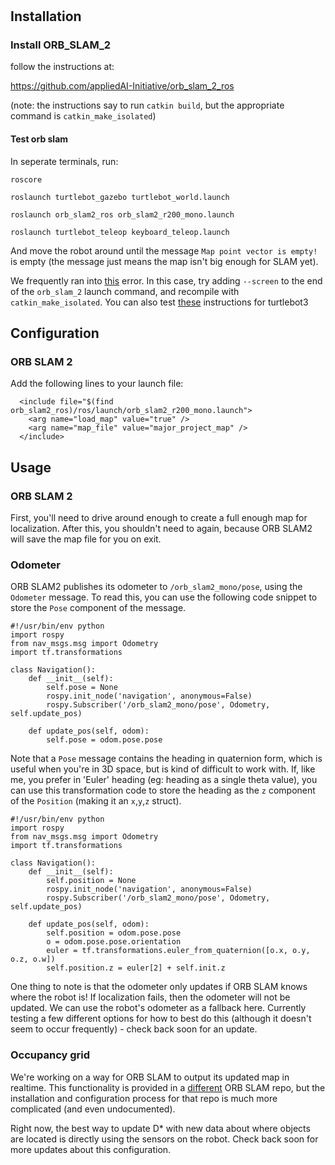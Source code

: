 
#

## Installation

### Install ORB_SLAM_2

follow the instructions at:

https://github.com/appliedAI-Initiative/orb_slam_2_ros

(note: the instructions say to run `catkin build`, but the appropriate command is `catkin_make_isolated`)

#### Test orb slam

In seperate terminals, run:

```{bash}
roscore
```

```{bash}
roslaunch turtlebot_gazebo turtlebot_world.launch
```

```{bash}
roslaunch orb_slam2_ros orb_slam2_r200_mono.launch
```

```{bash}
roslaunch turtlebot_teleop keyboard_teleop.launch
```

And move the robot around until the message `Map point vector is empty!` is empty (the message just means the map isn't big enough for SLAM yet).

We frequently ran into [this](https://github.com/appliedAI-Initiative/orb_slam_2_ros/issues/88) error. In this case, try adding `--screen` to the end of the `orb_slam_2` launch command, and recompile with `catkin_make_isolated`. You can also test [these](https://www.hackadda.com/post/2020/5/17/using-orb-slam-ros-to-map-the-world/) instructions for turtlebot3

## Configuration

### ORB SLAM 2

Add the following lines to your launch file:

```{bash}
  <include file="$(find orb_slam2_ros)/ros/launch/orb_slam2_r200_mono.launch">
    <arg name="load_map" value="true" />
    <arg name="map_file" value="major_project_map" />
  </include>
```

## Usage

### ORB SLAM 2

First, you'll need to drive around enough to create a full enough map for localization. After this, you shouldn't need to again, because ORB SLAM2 will save the map file for you on exit.

### Odometer

ORB SLAM2 publishes its odometer to `/orb_slam2_mono/pose`, using the `Odometer` message. To read this, you can use the following code snippet to store the `Pose` component of the message.

```{python}
#!/usr/bin/env python
import rospy
from nav_msgs.msg import Odometry
import tf.transformations

class Navigation():
    def __init__(self):
        self.pose = None
        rospy.init_node('navigation', anonymous=False)
        rospy.Subscriber('/orb_slam2_mono/pose', Odometry, self.update_pos)

    def update_pos(self, odom):
        self.pose = odom.pose.pose
```

Note that a `Pose` message contains the heading in quaternion form, which is useful when you're in 3D space, but is kind of difficult to work with. If, like me, you prefer in 'Euler' heading (eg: heading as a single theta value), you can use this transformation code to store the heading as the `z` component of the `Position` (making it an `x`,`y`,`z` struct).

```{python}
#!/usr/bin/env python
import rospy
from nav_msgs.msg import Odometry
import tf.transformations

class Navigation():
    def __init__(self):
        self.position = None
        rospy.init_node('navigation', anonymous=False)
        rospy.Subscriber('/orb_slam2_mono/pose', Odometry, self.update_pos)

    def update_pos(self, odom):
        self.position = odom.pose.pose
        o = odom.pose.pose.orientation
        euler = tf.transformations.euler_from_quaternion([o.x, o.y, o.z, o.w])
        self.position.z = euler[2] + self.init.z
```

One thing to note is that the odometer only updates if ORB SLAM knows where the robot is! If localization fails, then the odometer will not be updated. We can use the robot's odometer as a fallback here. Currently testing a few different options for how to best do this (although it doesn't seem to occur frequently) - check back soon for an update.

### Occupancy grid

We're working on a way for ORB SLAM to output its updated map in realtime. This functionality is provided in a [different](https://github.com/rayvburn/ORB-SLAM2_ROS) ORB SLAM repo, but the installation and configuration process for that repo is much more complicated (and even undocumented).

Right now, the best way to update D* with new data about where objects are located is directly using the sensors on the robot. Check back soon for more updates about this configuration.

